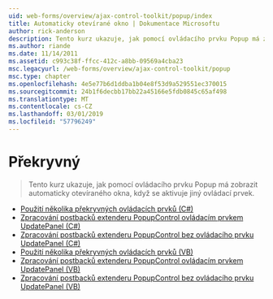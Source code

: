 ```yaml
---
uid: web-forms/overview/ajax-control-toolkit/popup/index
title: Automaticky otevírané okno | Dokumentace Microsoftu
author: rick-anderson
description: Tento kurz ukazuje, jak pomocí ovládacího prvku Popup má zobrazit automaticky otevíraného okna, když se aktivuje jiný ovládací prvek.
ms.author: riande
ms.date: 11/14/2011
ms.assetid: c993c38f-ffcc-412c-a8bb-09569a4cba23
msc.legacyurl: /web-forms/overview/ajax-control-toolkit/popup
msc.type: chapter
ms.openlocfilehash: 4e5e77b6d1ddba1b04e8f53d9a529551ec370015
ms.sourcegitcommit: 24b1f6decbb17bb22a45166e5fdb0845c65af498
ms.translationtype: MT
ms.contentlocale: cs-CZ
ms.lasthandoff: 03/01/2019
ms.locfileid: "57796249"
---
```

<a name="popup"></a>Překryvný
====================
> Tento kurz ukazuje, jak pomocí ovládacího prvku Popup má zobrazit automaticky otevíraného okna, když se aktivuje jiný ovládací prvek.


- [Použití několika překryvných ovládacích prvků (C#)](using-multiple-popup-controls-cs.md)
- [Zpracování postbacků extenderu PopupControl ovládacím prvkem UpdatePanel (C#)](handling-postbacks-from-a-popup-control-with-an-updatepanel-cs.md)
- [Zpracování postbacků extenderu PopupControl bez ovládacího prvku UpdatePanel (C#)](handling-postbacks-from-a-popup-control-without-an-updatepanel-cs.md)
- [Použití několika překryvných ovládacích prvků (VB)](using-multiple-popup-controls-vb.md)
- [Zpracování postbacků extenderu PopupControl ovládacím prvkem UpdatePanel (VB)](handling-postbacks-from-a-popup-control-with-an-updatepanel-vb.md)
- [Zpracování postbacků extenderu PopupControl bez ovládacího prvku UpdatePanel (VB)](handling-postbacks-from-a-popup-control-without-an-updatepanel-vb.md)
